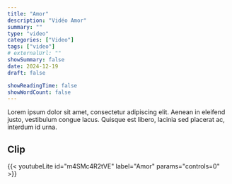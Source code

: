 ```yaml
---
title: "Amor"
description: "Vidéo Amor"
summary: ""
type: "video"
categories: ["Video"]
tags: ["video"]
# externalUrl: ""
showSummary: false
date: 2024-12-19
draft: false

showReadingTime: false
showWordCount: false
---
```


Lorem ipsum dolor sit amet, consectetur adipiscing elit. Aenean in eleifend justo, vestibulum congue lacus. Quisque est libero, lacinia sed placerat ac, interdum id urna.

## Clip

{{< youtubeLite id="m4SMc4R2tVE" label="Amor"  params="controls=0" >}}
